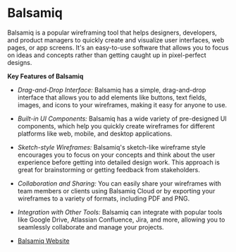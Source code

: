 # Balsamiq

Balsamiq is a popular wireframing tool that helps designers, developers, and product managers to quickly create and visualize user interfaces, web pages, or app screens. It's an easy-to-use software that allows you to focus on ideas and concepts rather than getting caught up in pixel-perfect designs.

**Key Features of Balsamiq**

- _Drag-and-Drop Interface:_ Balsamiq has a simple, drag-and-drop interface that allows you to add elements like buttons, text fields, images, and icons to your wireframes, making it easy for anyone to use.

- _Built-in UI Components:_ Balsamiq has a wide variety of pre-designed UI components, which help you quickly create wireframes for different platforms like web, mobile, and desktop applications.

- _Sketch-style Wireframes:_ Balsamiq's sketch-like wireframe style encourages you to focus on your concepts and think about the user experience before getting into detailed design work. This approach is great for brainstorming or getting feedback from stakeholders.

- _Collaboration and Sharing:_ You can easily share your wireframes with team members or clients using Balsamiq Cloud or by exporting your wireframes to a variety of formats, including PDF and PNG.

- _Integration with Other Tools:_ Balsamiq can integrate with popular tools like Google Drive, Atlassian Confluence, Jira, and more, allowing you to seamlessly collaborate and manage your projects.

- [Balsamiq Website](https://balsamiq.com/)
